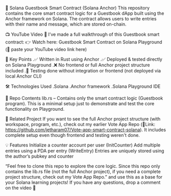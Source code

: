 📝 Solana Guestbook Smart Contract (Solana Anchor)
This repository contains the core smart contract logic for a Guestbook dApp built using the Anchor framework on Solana.
The contract allows users to write entries with their name and message, which are stored on-chain.

📺 YouTube Video
🎥 I’ve made a full walkthrough of this Guestbook smart contract:
👉 Watch here: Guestbook Smart Contract on Solana Playground (🔗 paste your YouTube video link here)

📌 Key Points
.✅ Written in Rust using Anchor
.✅ Deployed & tested directly on Solana Playground
.❌ No frontend or full Anchor project structure included
.🧪 Testing done without integration or frontend (not deployed via local Anchor CLI)

🛠️ Technologies Used
.Solana
.Anchor framework
.Solana Playground IDE

📁 Repo Contents
lib.rs – Contains only the smart contract logic (Guestbook program).
This is a minimal setup just to demonstrate and test the core functionality on Playground.

🔗 Related Project
If you want to see the full Anchor project structure (with workspace, program, etc.), check out my earlier Vote App Repo (🔗Link: https://github.com/jetharam07/Vote-app-smart-contract-solana). It includes complete setup even though frontend and testing weren't done.

💡 Features
Initialize a counter account per user (InitCounter)
Add multiple entries using a PDA per entry (WriteEntry)
Entries are uniquely stored using the author’s pubkey and counter

“Feel free to clone this repo to explore the core logic.
Since this repo only contains the lib.rs file (not the full Anchor project), if you need a complete project structure, check out my Vote App Repo.” and use this as a base for your Solana learning projects!
If you have any questions, drop a comment on the video 🚀

